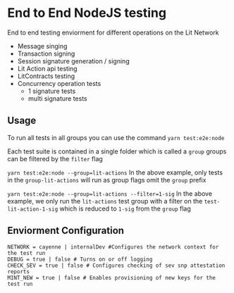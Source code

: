 # End to End NodeJS testing

End to end testing enviorment for different operations on the Lit Network
- Message singing
- Transaction signing
- Session signature generation / signing
- Lit Action api testing
- LitContracts testing
- Concurrency operation tests
   - 1 signature tests
   - multi signature tests


## Usage
To run all tests in all groups you can use the command
`yarn test:e2e:node`

Each test suite is contained in a single folder which is called a `group` groups can be filtered by the `filter` flag

`yarn test:e2e:node --group=lit-actions`
In the above example, only tests in the `group-lit-actions` will run as group flags omit the `group` prefix

`yarn test:e2e:node --group=lit-actions --filter=1-sig`
In the above example, we only run the `lit-actions` test group with a filter on the `test-lit-action-1-sig` which is reduced to `1-sig` from the `group` flag

## Enviorment Configuration
```
NETWORK = cayenne | internalDev #Configures the network context for the test run
DEBUG = true | false # Turns on or off logging
CHECK_SEV = true | false # Configures checking of sev snp attestation reports
MINT_NEW = true | false # Enables provisioning of new keys for the test run
```

